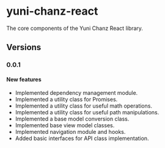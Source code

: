 # yuni-chanz-react
The core components of the Yuni Chanz React library.

## Versions
### 0.0.1
#### New features
- Implemented dependency management module.
- Implemented a utility class for Promises.
- Implemented a utility class for useful math operations.
- Implemented a utility class for useful path manipulations.
- Implemented a base model conversion class.
- Implemented base view model classes.
- Implemented navigation module and hooks.
- Added basic interfaces for API class implementation.